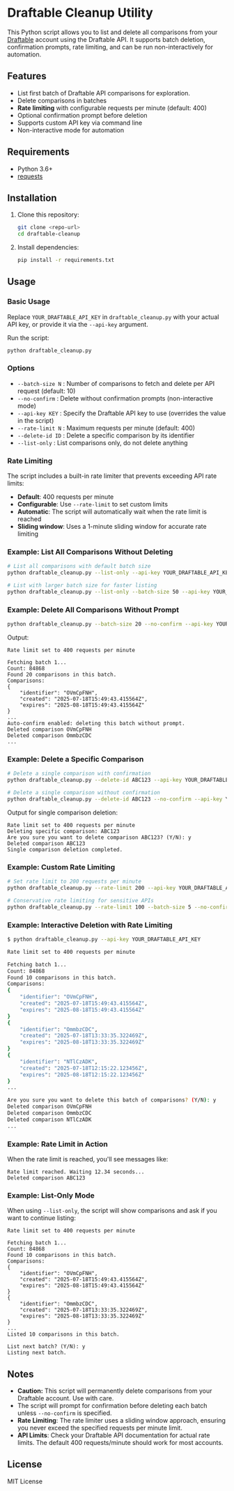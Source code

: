 # Draftable Cleanup Utility

This Python script allows you to list and delete all comparisons from your [Draftable](https://draftable.com/) account using the Draftable API. It supports batch deletion, confirmation prompts, rate limiting, and can be run non-interactively for automation.

## Features
- List first batch of Draftable API comparisons for exploration.
- Delete comparisons in batches
- **Rate limiting** with configurable requests per minute (default: 400)
- Optional confirmation prompt before deletion
- Supports custom API key via command line
- Non-interactive mode for automation

## Requirements
- Python 3.6+
- [requests](https://pypi.org/project/requests/)

## Installation
1. Clone this repository:
   ```bash
   git clone <repo-url>
   cd draftable-cleanup
   ```
2. Install dependencies:
   ```bash
   pip install -r requirements.txt
   ```

## Usage

### Basic Usage
Replace `YOUR_DRAFTABLE_API_KEY` in `draftable_cleanup.py` with your actual API key, or provide it via the `--api-key` argument.

Run the script:
```bash
python draftable_cleanup.py
```

### Options
- `--batch-size N` : Number of comparisons to fetch and delete per API request (default: 10)
- `--no-confirm`   : Delete without confirmation prompts (non-interactive mode)
- `--api-key KEY`  : Specify the Draftable API key to use (overrides the value in the script)
- `--rate-limit N` : Maximum requests per minute (default: 400)
- `--delete-id ID` : Delete a specific comparison by its identifier
- `--list-only`    : List comparisons only, do not delete anything

### Rate Limiting
The script includes a built-in rate limiter that prevents exceeding API rate limits:
- **Default**: 400 requests per minute
- **Configurable**: Use `--rate-limit` to set custom limits
- **Automatic**: The script will automatically wait when the rate limit is reached
- **Sliding window**: Uses a 1-minute sliding window for accurate rate limiting

### Example: List All Comparisons Without Deleting
```bash
# List all comparisons with default batch size
python draftable_cleanup.py --list-only --api-key YOUR_DRAFTABLE_API_KEY

# List with larger batch size for faster listing
python draftable_cleanup.py --list-only --batch-size 50 --api-key YOUR_DRAFTABLE_API_KEY
```

### Example: Delete All Comparisons Without Prompt
```bash
python draftable_cleanup.py --batch-size 20 --no-confirm --api-key YOUR_DRAFTABLE_API_KEY
```

Output:
```
Rate limit set to 400 requests per minute

Fetching batch 1...
Count: 84868
Found 20 comparisons in this batch.
Comparisons:
{
    "identifier": "OVmCpFNH",
    "created": "2025-07-18T15:49:43.415564Z",
    "expires": "2025-08-18T15:49:43.415564Z"
}
...
Auto-confirm enabled: deleting this batch without prompt.
Deleted comparison OVmCpFNH
Deleted comparison OmmbzCDC
...
```

### Example: Delete a Specific Comparison
```bash
# Delete a single comparison with confirmation
python draftable_cleanup.py --delete-id ABC123 --api-key YOUR_DRAFTABLE_API_KEY

# Delete a single comparison without confirmation
python draftable_cleanup.py --delete-id ABC123 --no-confirm --api-key YOUR_DRAFTABLE_API_KEY
```

Output for single comparison deletion:
```
Rate limit set to 400 requests per minute
Deleting specific comparison: ABC123
Are you sure you want to delete comparison ABC123? (Y/N): y
Deleted comparison ABC123
Single comparison deletion completed.
```

### Example: Custom Rate Limiting
```bash
# Set rate limit to 200 requests per minute
python draftable_cleanup.py --rate-limit 200 --api-key YOUR_DRAFTABLE_API_KEY

# Conservative rate limiting for sensitive APIs
python draftable_cleanup.py --rate-limit 100 --batch-size 5 --no-confirm
```

### Example: Interactive Deletion with Rate Limiting
```bash
$ python draftable_cleanup.py --api-key YOUR_DRAFTABLE_API_KEY

Rate limit set to 400 requests per minute

Fetching batch 1...
Count: 84868
Found 10 comparisons in this batch.
Comparisons:
{
    "identifier": "OVmCpFNH",
    "created": "2025-07-18T15:49:43.415564Z",
    "expires": "2025-08-18T15:49:43.415564Z"
}
{
    "identifier": "OmmbzCDC",
    "created": "2025-07-18T13:33:35.322469Z",
    "expires": "2025-08-18T13:33:35.322469Z"
}
{
    "identifier": "NTlCzADK",
    "created": "2025-07-18T12:15:22.123456Z",
    "expires": "2025-08-18T12:15:22.123456Z"
}
...

Are you sure you want to delete this batch of comparisons? (Y/N): y
Deleted comparison OVmCpFNH
Deleted comparison OmmbzCDC
Deleted comparison NTlCzADK
...
```

### Example: Rate Limit in Action
When the rate limit is reached, you'll see messages like:
```
Rate limit reached. Waiting 12.34 seconds...
Deleted comparison ABC123
```

### Example: List-Only Mode
When using `--list-only`, the script will show comparisons and ask if you want to continue listing:
```
Rate limit set to 400 requests per minute

Fetching batch 1...
Count: 84868
Found 10 comparisons in this batch.
Comparisons:
{
    "identifier": "OVmCpFNH",
    "created": "2025-07-18T15:49:43.415564Z",
    "expires": "2025-08-18T15:49:43.415564Z"
}
{
    "identifier": "OmmbzCDC",
    "created": "2025-07-18T13:33:35.322469Z",
    "expires": "2025-08-18T13:33:35.322469Z"
}
...
Listed 10 comparisons in this batch.

List next batch? (Y/N): y
Listing next batch.
```

## Notes
- **Caution:** This script will permanently delete comparisons from your Draftable account. Use with care.
- The script will prompt for confirmation before deleting each batch unless `--no-confirm` is specified.
- **Rate Limiting**: The rate limiter uses a sliding window approach, ensuring you never exceed the specified requests per minute limit.
- **API Limits**: Check your Draftable API documentation for actual rate limits. The default 400 requests/minute should work for most accounts.

## License
MIT License 